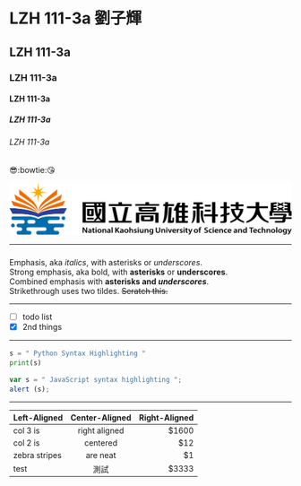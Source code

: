 # LZH 111-3a 劉子輝
## LZH 111-3a
### LZH 111-3a
#### LZH 111-3a
##### LZH 111-3a
###### LZH 111-3a 


😎:bowtie::kissing_heart:

![NKUST](nkust.png "高科大")

---

###

Emphasis, aka *italics*, with asterisks or *underscores*.<br>
Strong emphasis, aka bold, with **asterisks** or **underscores**.<br>
Combined emphasis with **asterisks and *underscores***.<br>
Strikethrough uses two tildes. ~~Seratch this.~~

---

- [ ] todo list
- [x] 2nd things

---

```python
s = " Python Syntax Highlighting "
print(s)
```

```js
var s = " JavaScript syntax highlighting ";
alert (s);
```

---

| Left-Aligned  | Center-Aligned | Right-Aligned |
| :-------------| :-----------: | ----:|
|   col 3 is    | right aligned | $1600 | 
|   col 2 is    |    centered   |  $12  | 
| zebra stripes |    are neat   |   $1  | 
|  test  | 測試     |   $3333 | 
